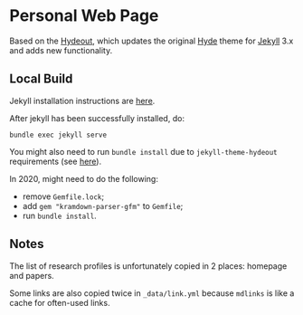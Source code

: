 # Personal Web Page

Based on the [Hydeout](https://github.com/fongandrew/hydeout),
which updates the original [Hyde](https://github.com/poole/hyde)
theme for [Jekyll](http://jekyllrb.com) 3.x and adds new functionality.

## Local Build

Jekyll installation instructions are [here](https://jekyllrb.com/docs/installation/ubuntu/).

After jekyll has been successfully installed, do:

    bundle exec jekyll serve

You might also need to run `bundle install` due to `jekyll-theme-hydeout` requirements (see [here](https://github.com/fongandrew/hydeout)).

In 2020, might need to do the following:

* remove `Gemfile.lock`;
* add `gem "kramdown-parser-gfm"` to `Gemfile`;
* run `bundle install`.

## Notes

The list of research profiles is unfortunately copied in 2 places:
homepage and papers.

Some links are also copied twice in `_data/link.yml`
because `mdlinks` is like a cache for often-used links.
